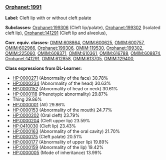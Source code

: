 
### [Orphanet:1991](http://www.orpha.net/ORDO/Orphanet_1991)
**Label:** Cleft lip with or without cleft palate

**Subclasses:** [Orphanet:199306](http://www.orpha.net/ORDO/Orphanet_199306) (Cleft lip/palate), [Orphanet:199302](http://www.orpha.net/ORDO/Orphanet_199302) (Isolated cleft lip), [Orphanet:141291](http://www.orpha.net/ORDO/Orphanet_141291) (Cleft lip and alveolus), 

**Corr. equiv. classes:** [OMIM:608864](http://purl.obolibrary.org/obo/OMIM_608864), [OMIM:600625](http://purl.obolibrary.org/obo/OMIM_600625), [OMIM:600757](http://purl.obolibrary.org/obo/OMIM_600757), [OMIM:602966](http://purl.obolibrary.org/obo/OMIM_602966), [Orphanet:199306](http://www.orpha.net/ORDO/Orphanet_199306), [OMIM:119530](http://purl.obolibrary.org/obo/OMIM_119530), [Orphanet:199302](http://www.orpha.net/ORDO/Orphanet_199302), [OMIM:225060](http://purl.obolibrary.org/obo/OMIM_225060), [OMIM:608371](http://purl.obolibrary.org/obo/OMIM_608371), [OMIM:610361](http://purl.obolibrary.org/obo/OMIM_610361), [OMIM:616788](http://purl.obolibrary.org/obo/OMIM_616788), [OMIM:608874](http://purl.obolibrary.org/obo/OMIM_608874), [Orphanet:141291](http://www.orpha.net/ORDO/Orphanet_141291), [OMIM:612858](http://purl.obolibrary.org/obo/OMIM_612858), [OMIM:613705](http://purl.obolibrary.org/obo/OMIM_613705), [OMIM:129400](http://purl.obolibrary.org/obo/OMIM_129400), 

**Class expressions from DL-Learner:**

- [HP:0000271](http://purl.obolibrary.org/obo/HP_0000271) (Abnormality of the face) 30.78%
- [HP:0000234](http://purl.obolibrary.org/obo/HP_0000234) (Abnormality of the head) 30.63%
- [HP:0000152](http://purl.obolibrary.org/obo/HP_0000152) (Abnormality of head or neck) 30.61%
- [HP:0000118](http://purl.obolibrary.org/obo/HP_0000118) (Phenotypic abnormality) 29.87%
- Thing 29.86%
- [HP:0000001](http://purl.obolibrary.org/obo/HP_0000001) (All) 29.86%
- [HP:0000153](http://purl.obolibrary.org/obo/HP_0000153) (Abnormality of the mouth) 24.77%
- [HP:0000202](http://purl.obolibrary.org/obo/HP_0000202) (Oral cleft) 23.79%
- [HP:0000204](http://purl.obolibrary.org/obo/HP_0000204) (Cleft upper lip) 23.59%
- [HP:0410030](http://purl.obolibrary.org/obo/HP_0410030) (Cleft lip) 23.43%
- [HP:0000163](http://purl.obolibrary.org/obo/HP_0000163) (Abnormality of the oral cavity) 21.70%
- [HP:0000175](http://purl.obolibrary.org/obo/HP_0000175) (Cleft palate) 20.51%
- [HP:0000177](http://purl.obolibrary.org/obo/HP_0000177) (Abnormality of upper lip) 19.89%
- [HP:0000159](http://purl.obolibrary.org/obo/HP_0000159) (Abnormality of the lip) 19.42%
- [HP:0000005](http://purl.obolibrary.org/obo/HP_0000005) (Mode of inheritance) 13.99%


